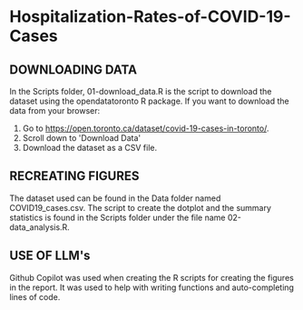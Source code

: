 # Hospitalization-Rates-of-COVID-19-Cases
## DOWNLOADING DATA 
In the Scripts folder, 01-download_data.R is the script to download the dataset using the opendatatoronto R package. If you want to download the data from your browser:
1. Go to https://open.toronto.ca/dataset/covid-19-cases-in-toronto/.
2. Scroll down to 'Download Data'
3. Download the dataset as a CSV file.

## RECREATING FIGURES
The dataset used can be found in the Data folder named COVID19_cases.csv. The script to create the dotplot and the summary statistics is found in the Scripts folder under the file name 02-data_analysis.R.

## USE OF LLM's 
Github Copilot was used when creating the R scripts for creating the figures in the report. It was used to help with writing functions and auto-completing lines of code.
